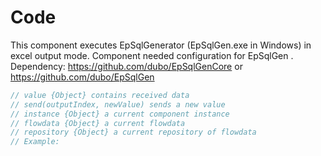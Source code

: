 # Code

This component executes  EpSqlGenerator (EpSqlGen.exe  in Windows) in excel output mode.
Component needed configuration for EpSqlGen .
Dependency: https://github.com/dubo/EpSqlGenCore  or https://github.com/dubo/EpSqlGen

```javascript
// value {Object} contains received data
// send(outputIndex, newValue) sends a new value
// instance {Object} a current component instance
// flowdata {Object} a current flowdata
// repository {Object} a current repository of flowdata
// Example:


```